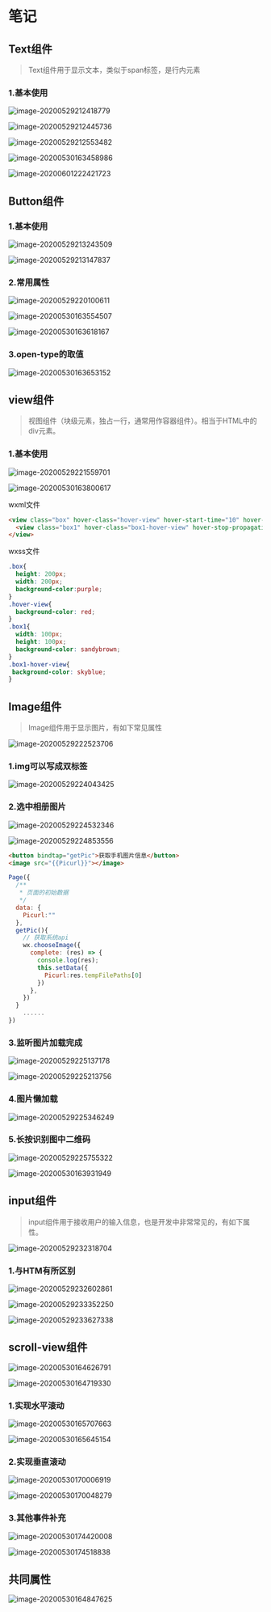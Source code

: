 # 笔记

## Text组件

> Text组件用于显示文本，类似于span标签，是行内元素

### 1.基本使用



![image-20200529212418779](06_常用内置组件.assets/image-20200529212418779.png)



![image-20200529212445736](06_常用内置组件.assets/image-20200529212445736.png)



![image-20200529212553482](06_常用内置组件.assets/image-20200529212553482.png)





![image-20200530163458986](06_常用内置组件.assets/image-20200530163458986.png)



![image-20200601222421723](06_常用内置组件.assets/image-20200601222421723.png)



## Button组件

### 1.基本使用



![image-20200529213243509](06_常用内置组件.assets/image-20200529213243509.png)



![image-20200529213147837](06_常用内置组件.assets/image-20200529213147837.png)



### 2.常用属性

![image-20200529220100611](06_常用内置组件.assets/image-20200529220100611.png)





![image-20200530163554507](06_常用内置组件.assets/image-20200530163554507.png)





![image-20200530163618167](06_常用内置组件.assets/image-20200530163618167.png)



### 3.open-type的取值

![image-20200530163653152](06_常用内置组件.assets/image-20200530163653152.png)





## view组件

> 视图组件（块级元素，独占一行，通常用作容器组件）。相当于HTML中的div元素。

### 1.基本使用

![image-20200529221559701](06_常用内置组件.assets/image-20200529221559701.png)





![image-20200530163800617](06_常用内置组件.assets/image-20200530163800617.png)



wxml文件

~~~html
<view class="box" hover-class="hover-view" hover-start-time="10" hover-stay-time="3000">
  <view class="box1" hover-class="box1-hover-view" hover-stop-propagation="true"></view>
</view>
~~~

wxss文件

~~~css
.box{
  height: 200px;
  width: 200px;
  background-color:purple;
}
.hover-view{
  background-color: red;
}
.box1{
  width: 100px;
  height: 100px;
  background-color: sandybrown;
}
.box1-hover-view{
 background-color: skyblue;
}
~~~





## Image组件

> Image组件用于显示图片，有如下常见属性

![image-20200529222523706](06_常用内置组件.assets/image-20200529222523706.png)

### 1.img可以写成双标签

![image-20200529224043425](06_常用内置组件.assets/image-20200529224043425.png)



### 2.选中相册图片

![image-20200529224532346](06_常用内置组件.assets/image-20200529224532346.png)



![image-20200529224853556](06_常用内置组件.assets/image-20200529224853556.png)



~~~html
<button bindtap="getPic">获取手机图片信息</button>
<image src="{{Picurl}}"></image>
~~~



~~~javascript
Page({
  /**
   * 页面的初始数据
   */
  data: {
    Picurl:""
  },
  getPic(){
    // 获取系统api
    wx.chooseImage({
      complete: (res) => {
        console.log(res);
        this.setData({
          Picurl:res.tempFilePaths[0]
        })
      },
    })
  }
    ......
})
~~~







### 3.监听图片加载完成

![image-20200529225137178](06_常用内置组件.assets/image-20200529225137178.png)



![image-20200529225213756](06_常用内置组件.assets/image-20200529225213756.png)



### 4.图片懒加载

![image-20200529225346249](06_常用内置组件.assets/image-20200529225346249.png)



### 5.长按识别图中二维码

![image-20200529225755322](06_常用内置组件.assets/image-20200529225755322.png)





![image-20200530163931949](06_常用内置组件.assets/image-20200530163931949.png)





## input组件

> input组件用于接收用户的输入信息，也是开发中非常常见的，有如下属性。



![image-20200529232318704](06_常用内置组件.assets/image-20200529232318704.png)



### 1.与HTM有所区别

![image-20200529232602861](06_常用内置组件.assets/image-20200529232602861.png)





![image-20200529233352250](06_常用内置组件.assets/image-20200529233352250.png)





![image-20200529233627338](06_常用内置组件.assets/image-20200529233627338.png)





## scroll-view组件



![image-20200530164626791](06_常用内置组件.assets/image-20200530164626791.png)





![image-20200530164719330](06_常用内置组件.assets/image-20200530164719330.png)



### 1.实现水平滚动



![image-20200530165707663](06_常用内置组件.assets/image-20200530165707663.png)



![image-20200530165645154](06_常用内置组件.assets/image-20200530165645154.png)



### 2.实现垂直滚动



![image-20200530170006919](06_常用内置组件.assets/image-20200530170006919.png)



![image-20200530170048279](06_常用内置组件.assets/image-20200530170048279.png)





### 3.其他事件补充

![image-20200530174420008](06_常用内置组件.assets/image-20200530174420008.png)



![image-20200530174518838](06_常用内置组件.assets/image-20200530174518838.png)





## 共同属性

![image-20200530164847625](06_常用内置组件.assets/image-20200530164847625.png)



